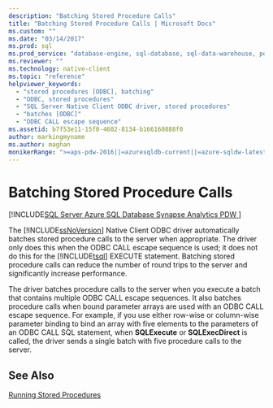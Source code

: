 ```yaml
---
description: "Batching Stored Procedure Calls"
title: "Batching Stored Procedure Calls | Microsoft Docs"
ms.custom: ""
ms.date: "03/14/2017"
ms.prod: sql
ms.prod_service: "database-engine, sql-database, sql-data-warehouse, pdw"
ms.reviewer: ""
ms.technology: native-client
ms.topic: "reference"
helpviewer_keywords: 
  - "stored procedures [ODBC], batching"
  - "ODBC, stored procedures"
  - "SQL Server Native Client ODBC driver, stored procedures"
  - "batches [ODBC]"
  - "ODBC CALL escape sequence"
ms.assetid: b7f53e11-15f0-4602-8134-b166160888f0
author: markingmyname
ms.author: maghan
monikerRange: ">=aps-pdw-2016||=azuresqldb-current||=azure-sqldw-latest||>=sql-server-2016||>=sql-server-linux-2017||=azuresqldb-mi-current"
---
```

# Batching Stored Procedure Calls
[!INCLUDE[SQL Server Azure SQL Database Synapse Analytics PDW ](../../includes/applies-to-version/sql-asdb-asdbmi-asa-pdw.md)]

  The [!INCLUDE[ssNoVersion](../../includes/ssnoversion-md.md)] Native Client ODBC driver automatically batches stored procedure calls to the server when appropriate. The driver only does this when the ODBC CALL escape sequence is used; it does not do this for the [!INCLUDE[tsql](../../includes/tsql-md.md)] EXECUTE statement. Batching stored procedure calls can reduce the number of round trips to the server and significantly increase performance.  
  
 The driver batches procedure calls to the server when you execute a batch that contains multiple ODBC CALL escape sequences. It also batches procedure calls when bound parameter arrays are used with an ODBC CALL escape sequence. For example, if you use either row-wise or column-wise parameter binding to bind an array with five elements to the parameters of an ODBC CALL SQL statement, when **SQLExecute** or **SQLExecDirect** is called, the driver sends a single batch with five procedure calls to the server.  
  
## See Also  
 [Running Stored Procedures](../../relational-databases/native-client-odbc-stored-procedures/running-stored-procedures.md)  
  
  
